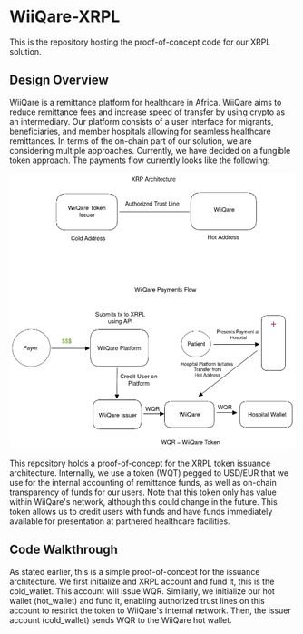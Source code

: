 # WiiQare-XRPL
This is the repository hosting the proof-of-concept code for our XRPL solution. 

## Design Overview
WiiQare is a remittance platform for healthcare in Africa. WiiQare aims to reduce remittance fees and increase speed of transfer by using crypto as an intermediary. Our platform consists of a user interface for migrants, beneficiaries, and member hospitals allowing for seamless healthcare remittances. In terms of the on-chain part of our solution, we are considering multiple approaches. Currently, we have decided on a fungible token approach. 
The payments flow currently looks like the following:

![XRPL Architecture and Payments Flow](xrpl-architecture.png)

This repository holds a proof-of-concept for the XRPL token issuance architecture. Internally, we use a token (WQT) pegged to USD/EUR that we use for the internal accounting of remittance funds, as well as on-chain transparency of funds for our users. Note that this token only has value within WiiQare's network, although this could change in the future. This token allows us to credit users with funds and have funds immediately available for presentation at partnered healthcare facilities. 

## Code Walkthrough

As stated earlier, this is a simple proof-of-concept for the issuance architecture. We first initialize and XRPL account and fund it, this is the cold_wallet. This account will issue WQR. Similarly, we initialize our hot wallet (hot_wallet) and fund it, enabling authorized trust lines on this account to restrict the token to WiiQare's internal network. Then, the issuer account (cold_wallet) sends WQR to the WiiQare hot wallet. 

